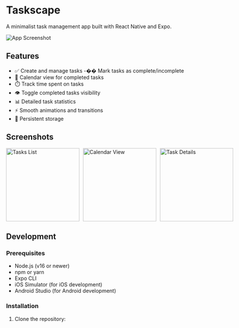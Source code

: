 # Taskscape

A minimalist task management app built with React Native and Expo.

![App Screenshot](screenshots/tasks.png)

## Features

- ✅ Create and manage tasks
-�� Mark tasks as complete/incomplete
- 📅 Calendar view for completed tasks
- ⏱️ Track time spent on tasks
- 👁️ Toggle completed tasks visibility
- 📊 Detailed task statistics
- ⚡ Smooth animations and transitions
- 💾 Persistent storage

## Screenshots

<div style="display: flex; gap: 10px;">
    <img src="screenshots/tasks.png" width="200" alt="Tasks List" />
    <img src="screenshots/calendar.png" width="200" alt="Calendar View" />
    <img src="screenshots/details.png" width="200" alt="Task Details" />
</div>

## Development

### Prerequisites

- Node.js (v16 or newer)
- npm or yarn
- Expo CLI
- iOS Simulator (for iOS development)
- Android Studio (for Android development)

### Installation

1. Clone the repository: 